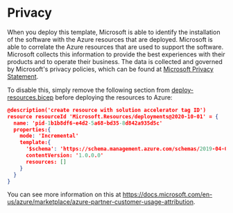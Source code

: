 # Privacy

When you deploy this template, Microsoft is able to identify the installation of the software with the Azure resources that are deployed. Microsoft is able to correlate the Azure resources that are used to support the software. Microsoft collects this information to provide the best experiences with their products and to operate their business. The data is collected and governed by Microsoft's privacy policies, which can be found at [Microsoft Privacy Statement](https://go.microsoft.com/fwlink/?LinkID=824704).

To disable this, simply remove the following section from [deploy-resources.bicep](./Deployment/1_deployment_scripts/deploy-resources.bicep) before deploying the resources to Azure:

```json
@description('create resource with solution accelerator tag ID')
resource resourceId 'Microsoft.Resources/deployments@2020-10-01' = {
  name: 'pid-1b1b8df6-e4d2-5a68-bd35-8d842a935d5c' 
  properties:{
    mode: 'Incremental'
    template:{
      '$schema': 'https://schema.management.azure.com/schemas/2019-04-01/deploymentTemplate.json#'
      contentVersion: '1.0.0.0'
      resources: []
    }
  }
}
```

You can see more information on this at https://docs.microsoft.com/en-us/azure/marketplace/azure-partner-customer-usage-attribution.